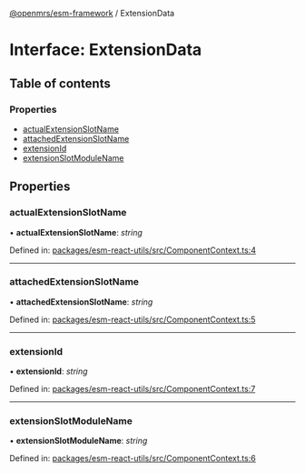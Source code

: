 [@openmrs/esm-framework](../API.md) / ExtensionData

# Interface: ExtensionData

## Table of contents

### Properties

- [actualExtensionSlotName](extensiondata.md#actualextensionslotname)
- [attachedExtensionSlotName](extensiondata.md#attachedextensionslotname)
- [extensionId](extensiondata.md#extensionid)
- [extensionSlotModuleName](extensiondata.md#extensionslotmodulename)

## Properties

### actualExtensionSlotName

• **actualExtensionSlotName**: *string*

Defined in: [packages/esm-react-utils/src/ComponentContext.ts:4](https://github.com/nk183/openmrs-esm-core/blob/master/packages/esm-react-utils/src/ComponentContext.ts#L4)

___

### attachedExtensionSlotName

• **attachedExtensionSlotName**: *string*

Defined in: [packages/esm-react-utils/src/ComponentContext.ts:5](https://github.com/nk183/openmrs-esm-core/blob/master/packages/esm-react-utils/src/ComponentContext.ts#L5)

___

### extensionId

• **extensionId**: *string*

Defined in: [packages/esm-react-utils/src/ComponentContext.ts:7](https://github.com/nk183/openmrs-esm-core/blob/master/packages/esm-react-utils/src/ComponentContext.ts#L7)

___

### extensionSlotModuleName

• **extensionSlotModuleName**: *string*

Defined in: [packages/esm-react-utils/src/ComponentContext.ts:6](https://github.com/nk183/openmrs-esm-core/blob/master/packages/esm-react-utils/src/ComponentContext.ts#L6)
